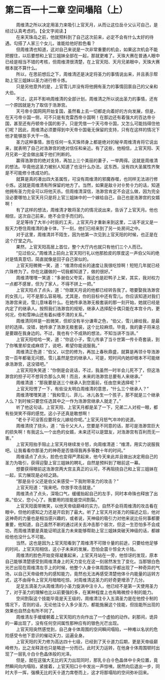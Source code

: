 <h1>第二百一十二章 空间塌陷（上）</h1>
<div id="content">&nbsp&nbsp&nbsp&nbsp&nbsp&nbsp&nbsp&nbsp
 周维清之所以决定用圣力来吸引上官天月，从而让这位岳卝父认可自己，是经过认真考虑的。【全文字阅读.】
 <br/>&nbsp&nbsp&nbsp&nbsp&nbsp&nbsp&nbsp&nbsp
 在来天珠岛之前，他就预料到了自己这次前来，必定不会有什么太好的待遇。勾搭了人家三个女儿，谁能给他好脸色看？
 <br/>&nbsp&nbsp&nbsp&nbsp&nbsp&nbsp&nbsp&nbsp
 但周维清也知道，这对自己来说是一次非常重要的机会，如果这次机会不能把握住，以后要想和上官三姐妹全部在一起，那就更难了。天珠大赛在普通人眼中已经是相当不错的考核，但周维清很清楚，在上官天阳、天月兄弟眼中，天珠大赛根本就不算什么。
 <br/>&nbsp&nbsp&nbsp&nbsp&nbsp&nbsp&nbsp&nbsp
 所以，在思前想后之下，周维清还是决定将圣力的事情说出来，并且表示帮助上官三姐妹以圣力进行修卝炼。
 <br/>&nbsp&nbsp&nbsp&nbsp&nbsp&nbsp&nbsp&nbsp
 只是另他意外的是，上官雪儿并没有将他拥有圣力的事情回禀自己的父亲和大伯。
 <br/>&nbsp&nbsp&nbsp&nbsp&nbsp&nbsp&nbsp&nbsp
 不过，这并不影响周维清的全部计划，周维清之所以说出圣力的事情，还有一个原因就是为了取信于浩渺宫。
 <br/>&nbsp&nbsp&nbsp&nbsp&nbsp&nbsp&nbsp&nbsp
 天弓帝卝国网网开始复国，虽然看上去一切都走向着好的方向发展，但是，在天弓帝卝国一侧，可不只是有克雷西帝卝国啊！在那边还有着强大的百达帝卝国，甚至还有丹顿帝卝国的影子。只是凭借一个天弓帝卝国，又怎么可能挡得住他们呢？因此，周维清必须要得到中天帝卝国毫无保留的支持，只有在这样的情况下他才能够放手大干一场。
 <br/>&nbsp&nbsp&nbsp&nbsp&nbsp&nbsp&nbsp&nbsp
 圣力这种事情，放在任何一名天珠师身上都是绝对的秘辛周维清肯将它说出来，就表明了自己对浩渺宫的绝对信任和亲近。有了这些，他相信，上官天阳、天月兄弟一定会做出属于他们判断的。
 <br/>&nbsp&nbsp&nbsp&nbsp&nbsp&nbsp&nbsp&nbsp
 赢得浩渺宫的绝对支持，再加上三个美丽的妻子，一举两得。这就是周维清的想法。毕竟他这圣力被别人知道了也没什么办法。这东西，没有四大圣属性齐聚是不可能修卝炼成功的。
 <br/>&nbsp&nbsp&nbsp&nbsp&nbsp&nbsp&nbsp&nbsp
 就算是真的凑出四大圣属性，可没有周维清的邪魔吞噬，也同样无法进行修卝炼。这就是周维清有所保留的地方了。当然，如果是敌卝对卝势卝力的话，知道他拥有圣力完全可以将他灭杀。但周维清深信，浩渺宫肯定不会这么做，因为完全没必要哪怕上官天月只是将上官三姐妹中的一个嫁给自己，自己也是浩渺宫的女婿啊！
 <br/>&nbsp&nbsp&nbsp&nbsp&nbsp&nbsp&nbsp&nbsp
 有了这样的想法，周维清才敢将圣力的情况说出来，告诉了上官天月。他也相信，这次自己前来，绝不会空手而归的。
 <br/>&nbsp&nbsp&nbsp&nbsp&nbsp&nbsp&nbsp&nbsp
 足足等待了大半小时辰的工夫，上官天丹才重新来到这里，二话不说又是一股天力卷住周维清的身卝体，下一刻，他们已经来到了另一处房间之中。
 <br/>&nbsp&nbsp&nbsp&nbsp&nbsp&nbsp&nbsp&nbsp
 对于这里，周维清并不陌生，因为他第一次见到上官天阳的时候，也正是在这个厅堂之内。
 <br/>&nbsp&nbsp&nbsp&nbsp&nbsp&nbsp&nbsp&nbsp
 果然，上官天阳高居上首位，整个大厅内也就只有他们三个人而已。
 <br/>&nbsp&nbsp&nbsp&nbsp&nbsp&nbsp&nbsp&nbsp
 “见过伯父。”周维清上前向上官天阳行礼以他那脸皮的厚度这一声伯父叫的绝对是情真意切，简直就像是回子自己家似的。
 <br/>&nbsp&nbsp&nbsp&nbsp&nbsp&nbsp&nbsp&nbsp
 上官天阳微微一笑，道：“维清你成长的速度让我很吃惊啊！短短几年就已经六珠修为了。你在北疆做的一切我都知道了，做的很好。”
 <br/>&nbsp&nbsp&nbsp&nbsp&nbsp&nbsp&nbsp&nbsp
 周维清嘿嘿一笑道：“多谢伯父夸奖，我这也是赶鸭子上架，其实，我对权力一点都不感冒，但为了家人，不得不拼上一把。”
 <br/>&nbsp&nbsp&nbsp&nbsp&nbsp&nbsp&nbsp&nbsp
 上官天阳点了点头，道：“你跟天月说的他都已经转告我了。嗯要娶我浩渺宫的女孩儿，可不是那么容易哦。尤其是，你的目标中还有雪儿。你应该知道对我们浩渺宫来说，雪儿意味着什么。在她传承浩渺无极套装的那一刻开始，她就已经是内定了的继承人。按照我们浩渺宫的规矩，继承人选择配卝偶只能在本宫卝内，更何况，你和雪神山还有着纠缠不清的关系。”
 <br/>&nbsp&nbsp&nbsp&nbsp&nbsp&nbsp&nbsp&nbsp
 周维清同样是一脸微笑，但却没有半分谦卑之色，“伯父，雪儿嫁给我，是最好的选择。没错，她传承了浩渺无极套装，这个比较麻烦。毕竟，我的妻子将来总是要跟在我身边的。不过，我也有个不成熟的想法，不知当讲不当讲。”
 <br/>&nbsp&nbsp&nbsp&nbsp&nbsp&nbsp&nbsp&nbsp
 上官天阳哈哈一笑，道：“你这小子，雪儿传承了当卝世第一传卝奇套装，到了你嘴里却变成麻烦了，说吧，希望你能说服我。”
 <br/>&nbsp&nbsp&nbsp&nbsp&nbsp&nbsp&nbsp&nbsp
 周维清正色道：“伯父，以您的修为，再加上春秋鼎盛，就算是再领卝导浩渺宫一百年都毫无问题。雪儿虽然是您的继承人，可是，短时间内她却根本不可能继承浩渺宫，这没错吧。”
 <br/>&nbsp&nbsp&nbsp&nbsp&nbsp&nbsp&nbsp&nbsp
 上官天阳失笑道：“你倒是会说话，不过，我虽然一时半会儿死不了，但这浩渺宫的担子可不想背负那么久啊！而且，未来的浩渺宫总要有人来继承。”
 <br/>&nbsp&nbsp&nbsp&nbsp&nbsp&nbsp&nbsp&nbsp
 周维清道：“那我要是送三个继承人到您面前，任由您来选择呢？”
 <br/>&nbsp&nbsp&nbsp&nbsp&nbsp&nbsp&nbsp&nbsp
 上官天阳愣了一下，有些没太明白周维清的意思，“什么三个继承人？”
 <br/>&nbsp&nbsp&nbsp&nbsp&nbsp&nbsp&nbsp&nbsp
 周维清嘿嘿笑道：“我和雪儿、菲儿、冰儿各生一个孩子，那不就是三个继承人么？到时候只要您任选其中之一作为浩渺宫继承人就走了。”
 <br/>&nbsp&nbsp&nbsp&nbsp&nbsp&nbsp&nbsp&nbsp
 听了他这句话，上官天阳、上官天月都是呆了一下，兄弟二人对视一眼，都有些哭笑不得的感觉。这小子还真是敢想啊！
 <br/>&nbsp&nbsp&nbsp&nbsp&nbsp&nbsp&nbsp&nbsp
 “老卝子可没答应要将女儿嫁给你呢。”上官天月怒气冲冲的说道。
 <br/>&nbsp&nbsp&nbsp&nbsp&nbsp&nbsp&nbsp&nbsp
 周维清挠了挠头，道：“岳卝父大人，您要是不同意的话，那可是浩渺宫巨大的损失啊！有我这么一个出色的女婿，未来还可以是盟友，对浩渺宫有百利而无一害。”
 <br/>&nbsp&nbsp&nbsp&nbsp&nbsp&nbsp&nbsp&nbsp
 上官天阳抬手阻止上官天月继续发卝怒，向周维清道：“维清，用实力说服我吧。让我看看你那圣力的神奇是否值得我再多等数十年的时间。”
 <br/>&nbsp&nbsp&nbsp&nbsp&nbsp&nbsp&nbsp&nbsp
 周维请点了点头，脸色也变得严肃起来，他今天来此并且做出决定用自己的圣力为吸引，获得迎娶上官三姐妹的聘礼，自然是预料到了眼前这一幕。
 <br/>&nbsp&nbsp&nbsp&nbsp&nbsp&nbsp&nbsp&nbsp
 想要获得眼前这浩渺宫两大宫主真正的认可，不再阻挠自己和上官三姐妹在一起，实力展现是必经之路。
 <br/>&nbsp&nbsp&nbsp&nbsp&nbsp&nbsp&nbsp&nbsp
 “那是岳卝父还是伯父来感受一下我附带圣力的攻击？”
 <br/>&nbsp&nbsp&nbsp&nbsp&nbsp&nbsp&nbsp&nbsp
 上官天阳道：“我来吧。你放手攻击就是。”
 <br/>&nbsp&nbsp&nbsp&nbsp&nbsp&nbsp&nbsp&nbsp
 周维清点了点头，深吸口气，缓缓抬起自己的左手，同时本命珠也释放了出来。”伯父，您小心了。我要用的技能是空间割裂。”
 <br/>&nbsp&nbsp&nbsp&nbsp&nbsp&nbsp&nbsp&nbsp
 上官天阳面带微笑，以他天帝级巅峰的实力，自然不会将周维清的攻击看在眼中，但他的感知之力还是开启到了最大。听了上官天月对圣力的描述之后，他对这神奇的力量也是相当感兴趣的，或者说，天神级的吸引力对他来说比任何事都要重要，他知道，自己虽然不断的通过闭关去冲击那个层次，但这一生恐怕多不会成功，而周维清要是真能证明这圣力未来能够帮助上官三姐妹突破天神级的话，都嫁给他也没什么不可能。
 <br/>&nbsp&nbsp&nbsp&nbsp&nbsp&nbsp&nbsp&nbsp
 当然，这也是因为上官天阳看到了周维清不可限卝量的前途，只要给他足够的时间，上官天阳相信，这小子未来的发展，恐怕会震卝惊全大卝陆。
 <br/>&nbsp&nbsp&nbsp&nbsp&nbsp&nbsp&nbsp&nbsp
 周维清的脸色开始变得凝重起来，上官天月站在一旁，他惊讶的发现，原本自己能够清楚感受到周维清身上的天力变化在这一刻居然发生了变化。当那银白色光芒出现在周维清左手上的时候，他整个人身卝体周围似乎都出现了一种奇异的气场，以自己天帝级修为的感知能力，竟然也无法再感受清楚他体卝内能量的运转方式，这不由得令上官天月暗暗吃惊。对周维清这圣力的好奇更增添了几分。
 <br/>&nbsp&nbsp&nbsp&nbsp&nbsp&nbsp&nbsp&nbsp
 足足五滴圣力从周维清的小圣力旋涡中注卝入，他已经不是第一天使用圣力了，对于圣力的理解也比以前要强的多，在某种程度上也有略微控卝制的能力。
 <br/>&nbsp&nbsp&nbsp&nbsp&nbsp&nbsp&nbsp&nbsp
 空间割裂这个技能毕竟是天王级的，周维清注卝入五滴圣力是在他控卝制的情况下，否则的话，无论他注卝入多少圣力，都能施展这个技能，但技能所出现的效果也自然会有所不同了。
 <br/>&nbsp&nbsp&nbsp&nbsp&nbsp&nbsp&nbsp&nbsp
 周维清左手缓缓朝着上官天阳的方向作出了一个虚拍的动作。刹那间，诡异的一幕出现了，没有任何空间属性那种应有的银色光芒出现。
 <br/>&nbsp&nbsp&nbsp&nbsp&nbsp&nbsp&nbsp&nbsp
 上官天阳突然感觉到，自己身卝体周围的空间瞬间塌陷，一种难以名状的危险感受令他下意识的催动天力，运遍全身。
 <br/>&nbsp&nbsp&nbsp&nbsp&nbsp&nbsp&nbsp&nbsp
 上官天阳的天力修为高达四十七级，已经到了天卝道力后期，更是天帝级巅峰修为，比之龙释涯也只是略逊一分而已。此时天力运转，在他身卝体周围顿时出现了一层乳卝白卝色晶体般的光泽。
 <br/>&nbsp&nbsp&nbsp&nbsp&nbsp&nbsp&nbsp&nbsp
 但是，就在这强大无比的天力出现同时，那乳卝白卝色晶体中卝央位置，竟然瞬间向内塌陷，紧接着，上官天阳口卝中发出一声惊咦，居然向后退出一步，同时大手一挥，强横无比的天卝道力席卷而上，这才将那塌陷的空间弥补回来。
 <br/>&nbsp&nbsp&nbsp&nbsp&nbsp&nbsp&nbsp&nbsp
 <br/>&nbsp&nbsp&nbsp&nbsp&nbsp&nbsp&nbsp&nbsp
</div>
